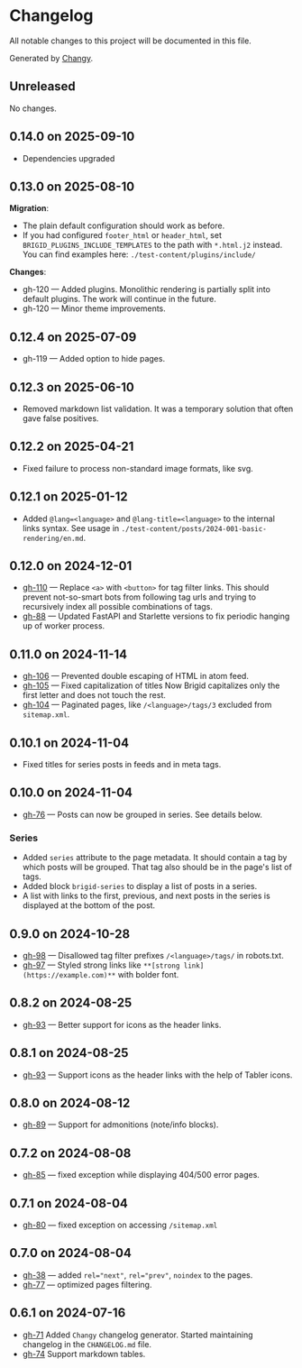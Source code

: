 # Changelog

All notable changes to this project will be documented in this file.

Generated by [Changy](https://github.com/Tiendil/changy/tree/main).

## Unreleased

No changes.

## 0.14.0 on 2025-09-10

- Dependencies upgraded

## 0.13.0 on 2025-08-10

**Migration**:

- The plain default configuration should work as before.
- If you had configured `footer_html` or `header_html`, set `BRIGID_PLUGINS_INCLUDE_TEMPLATES` to the path with `*.html.j2` instead. You can find examples here: `./test-content/plugins/include/`

**Changes**:

- gh-120 — Added plugins. Monolithic rendering is partially split into default plugins. The work will continue in the future.
- gh-120 — Minor theme improvements.

## 0.12.4 on 2025-07-09

- gh-119 — Added option to hide pages.

## 0.12.3 on 2025-06-10

- Removed markdown list validation. It was a temporary solution that often gave false positives.

## 0.12.2 on 2025-04-21

- Fixed failure to process non-standard image formats, like svg.

## 0.12.1 on 2025-01-12

- Added `@lang=<language>` and `@lang-title=<language>` to the internal links syntax. See usage in `./test-content/posts/2024-001-basic-rendering/en.md`.

## 0.12.0 on 2024-12-01

- [gh-110](https://github.com/Tiendil/brigid/issues/110) — Replace `<a>` with `<button>` for tag filter links. This should prevent not-so-smart bots from following tag urls and trying to recursively index all possible combinations of tags.
- [gh-88](https://github.com/Tiendil/brigid/issues/88) — Updated FastAPI and Starlette versions to fix periodic hanging up of worker process.

## 0.11.0 on 2024-11-14

- [gh-106](https://github.com/Tiendil/brigid/issues/106) — Prevented double escaping of HTML in atom feed.
- [gh-105](https://github.com/Tiendil/brigid/issues/105) — Fixed capitalization of titles Now Brigid capitalizes only the first letter and does not touch the rest.
- [gh-104](https://github.com/Tiendil/brigid/issues/104) — Paginated pages, like `/<language>/tags/3` excluded from `sitemap.xml`.

## 0.10.1 on 2024-11-04

- Fixed titles for series posts in feeds and in meta tags.

## 0.10.0 on 2024-11-04

- [gh-76](https://github.com/Tiendil/brigid/issues/76) — Posts can now be grouped in series. See details below.

### Series

- Added `series` attribute to the page metadata. It should contain a tag by which posts will be grouped. That tag also should be in the page's list of tags.
- Added block `brigid-series` to display a list of posts in a series.
- A list with links to the first, previous, and next posts in the series is displayed at the bottom of the post.

## 0.9.0 on 2024-10-28

- [gh-98](https://github.com/Tiendil/brigid/issues/98) — Disallowed tag filter prefixes `/<language>/tags/` in robots.txt.
- [gh-97](https://github.com/Tiendil/brigid/issues/97) — Styled strong links like `**[strong link](https://example.com)**` with bolder font.

## 0.8.2 on 2024-08-25

- [gh-93](https://github.com/Tiendil/brigid/issues/93) — Better support for icons as the header links.

## 0.8.1 on 2024-08-25

- [gh-93](https://github.com/Tiendil/brigid/issues/93) — Support icons as the header links with the help of Tabler icons.

## 0.8.0 on 2024-08-12

- [gh-89](https://github.com/Tiendil/brigid/issues/89) — Support for admonitions (note/info blocks).

## 0.7.2 on 2024-08-08

- [gh-85](https://github.com/Tiendil/brigid/issues/85) — fixed exception while displaying 404/500 error pages.

## 0.7.1 on 2024-08-04

- [gh-80](https://github.com/Tiendil/brigid/issues/80) — fixed exception on accessing `/sitemap.xml`

## 0.7.0 on 2024-08-04

- [gh-38](https://github.com/Tiendil/brigid/issues/38) — added `rel="next"`, `rel="prev"`, `noindex` to the pages.
- [gh-77](https://github.com/Tiendil/brigid/issues/77) — optimized pages filtering.

## 0.6.1 on 2024-07-16

- [gh-71](https://github.com/Tiendil/brigid/issues/71) Added `Changy` changelog generator. Started maintaining changelog in the `CHANGELOG.md` file.
- [gh-74](https://github.com/Tiendil/brigid/issues/74) Support markdown tables.